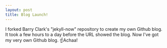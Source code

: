 ```yaml
---
layout: post
title: Blog Launch!
---
```


I forked Barry Clark's "jekyll-now" repository to create my own Github blog. It took a few hours to a day before the URL showed the blog. Now I've got my very own Github blog. :point_up:Achaa!
